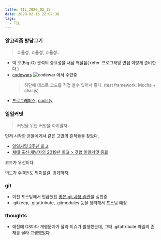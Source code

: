 ```yaml
---
title: TIL_2020_02_15
date: 2020-02-15 22:07:38
tags:
  - TIL
---
```


### 알고리즘 발담그기

> 효율성, 효율성, 효율성..

- 빅 오(Big-O) 분석의 중요성을 새삼 깨달음( refer. 프로그래밍 면접 이렇게 준비한다.)
- [codewars](https://www.codewars.com/dashboard) ![codewar](https://www.codewars.com/users/sujeongy/badges/micro) 에서 수련중
  > 하단에 테스트 코드를 직접 볼수 있어서 좋다. (test framework: Mocha + chai.js)
- [프로그래머스](https://programmers.co.kr/learn/challenges?tab=all_challenges), [codility](https://app.codility.com/programmers/)

### 일일커밋

> 커밋을 위한 커밋을 하지말자.

먼저 시작한 분들에게서 같은 고민의 흔적들을 찾았다.

- [일일커밋 3주년 회고](https://jojoldu.tistory.com/464)
- [체대 출신 개발자의 2019년 회고 > 깃헙 일일커밋 종료](https://ryan-han.com/post/memoirs/memoirs2019/)

코드가 우선이다.

의도가 주객전도 되지않길. 경계하자.

### git

- 이전 포스팅에서 언급했던 [좋은 git 사용 습관](https://cjh5414.github.io/git-habit/)을 실천중
- .gitkeep, .gitattribute, .gitmodules 등을 정리해서 포스팅 예정

### thoughts

- 예전에 OS마다 개행문자가 달라 이슈가 발생했는데, 그때 .gitattribute 파일의 존재를 몰라 고생했었다.
